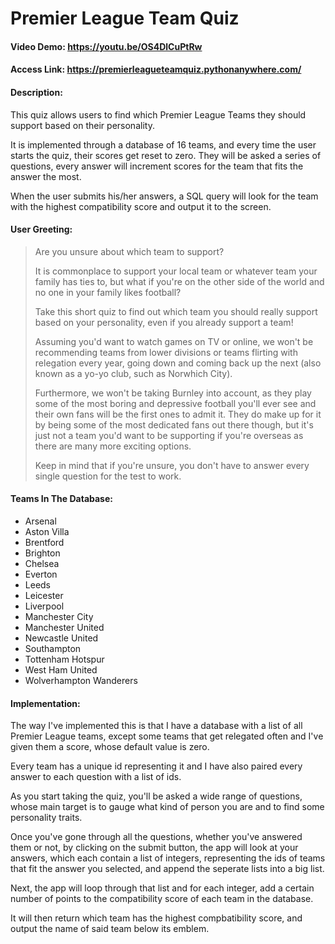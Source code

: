 # Premier League Team Quiz

#### Video Demo:  <https://youtu.be/OS4DlCuPtRw>

#### Access Link: <https://premierleagueteamquiz.pythonanywhere.com/>

#### Description:

This quiz allows users to find which Premier League Teams they should support based on their personality. 

It is implemented through a database of 16 teams, and every time the user starts the quiz, their scores get reset to zero.
They will be asked a series of questions, every answer will increment scores for the team that fits the answer the most.

When the user submits his/her answers, a SQL query will look for the team with the highest compatibility score and output it to the screen.

#### User Greeting:

>Are you unsure about which team to support? 
>
>It is commonplace to support your local team or whatever team your family has ties to, but what if you're on the other side of the world and no one in your family likes football?
>
>Take this short quiz to find out which team you should really support based on your personality, even if you already support a team!
>
>Assuming you'd want to watch games on TV or online, we won't be recommending teams from lower divisions or teams flirting with relegation every year, going down and coming back up the next (also known as a yo-yo club, such as Norwhich City). 
>
>Furthermore, we won't be taking Burnley into account, as they play some of the most boring and depressive football you'll ever see and their own fans will be the first ones to admit it. They do make up for it by being some of the most dedicated fans out there though, but it's just not a team you'd want to be supporting if you're overseas as there are many more exciting options.
>
>Keep in mind that if you're unsure, you don't have to answer every single question for the test to work.

#### Teams In The Database:

- Arsenal
- Aston Villa 
- Brentford
- Brighton 
- Chelsea 
- Everton
- Leeds
- Leicester 
- Liverpool 
- Manchester City 
- Manchester United 
- Newcastle United 
- Southampton 
- Tottenham Hotspur 
- West Ham United 
- Wolverhampton Wanderers


#### Implementation:

The way I've implemented this is that I have a database with a list of all Premier League teams, except some teams that get relegated often and I've given them a score, whose default value is zero.

Every team has a unique id representing it and I have also paired every answer to each question with a list of ids.

As you start taking the quiz, you'll be asked a wide range of questions, whose main target is to gauge what kind of person you are and to find some personality traits.


Once you've gone through all the questions, whether you've answered them or not, by clicking on the submit button, the app will look at your answers, which each contain a list of integers, representing the ids of teams that fit the answer you selected, and append the seperate lists into a big list.

Next, the app will loop through that list and for each integer, add a certain number of points to the compatibility score of each team in the database.

It will then return which team has the highest compbatibility score, and output the name of said team below its emblem.
